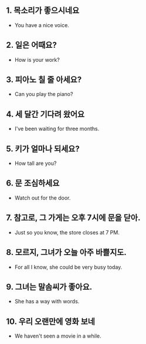 ## 1. 목소리가 좋으시네요

- You have a nice voice.

## 2. 일은 어때요?

- How is your work?

## 3. 피아노 칠 줄 아세요?

- Can you play the piano?

## 4. 세 달간 기다려 왔어요

- I've been waiting for three months.

## 5. 키가 얼마나 되세요?

- How tall are you?

## 6. 문 조심하세요

- Watch out for the door.

## 7. 참고로, 그 가게는 오후 7시에 문을 닫아.

- Just so you know, the store closes at 7 PM.

## 8. 모르지, 그녀가 오늘 아주 바쁠지도.

- For all I know, she could be very busy today.

## 9. 그녀는 말솜씨가 좋아요.

- She has a way with words.

## 10. 우리 오랜만에 영화 보네

- We haven't seen a movie in a while.

